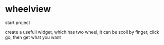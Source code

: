# wheelview
start project


create a usefull widget, which has two wheel, it can be scoll by finger, click go, then get what you want
